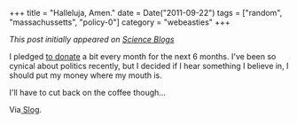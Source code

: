 +++
title = "Halleluja, Amen."
date = Date("2011-09-22")
tags = ["random", "massachussetts", "policy-0"]
category = "webeasties"
+++

_This post initially appeared on [Science Blogs](http://scienceblogs.com/webeasties)_

I pledged [to donate](http://elizabethwarren.com/splash) a bit every month for the next 6 months. I've been so cynical about politics recently, but I decided if I hear something I believe in, I should put my money where my mouth is.

I'll have to cut back on the coffee though...

Via[ Slog](http://slog.thestranger.com/slog/archives/2011/09/21/elizabeth-warren-for-president-in-2016).

      
  
